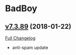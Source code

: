 # BadBoy

## [v7.3.89](https://github.com/funkydude/BadBoy/tree/v7.3.89) (2018-01-22)
[Full Changelog](https://github.com/funkydude/BadBoy/compare/v7.3.88...v7.3.89)

- anti-spam update  
